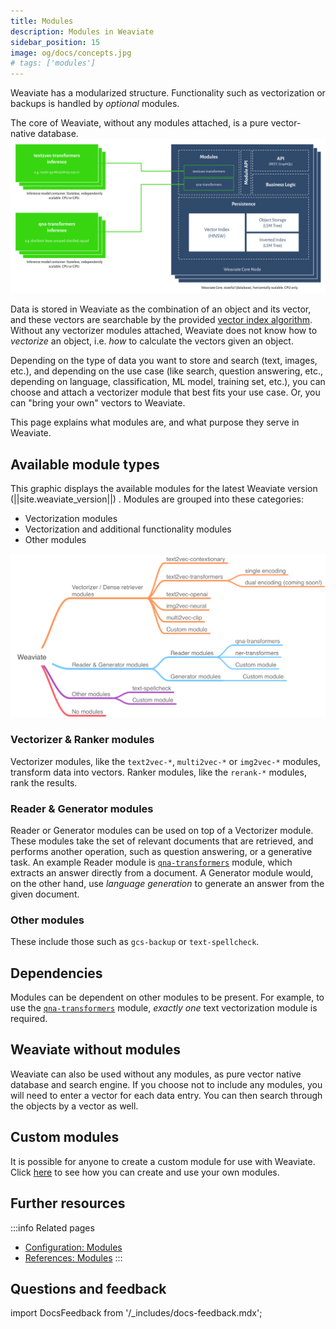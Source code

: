```yaml
---
title: Modules
description: Modules in Weaviate
sidebar_position: 15
image: og/docs/concepts.jpg
# tags: ['modules']
---
```

<!-- :::caution Migrated From:
- Combines theoretical explanations from `Configuration/Modules` + `Modules/Index`. e.g.:
  - `Introduction` is from `Configuration/Modules`
  - `Vectorization modules (Dense Retriever modules)` is from `Modules/Index`
::: -->

Weaviate has a modularized structure. Functionality such as vectorization or backups is handled by *optional* modules.

The core of Weaviate, without any modules attached, is a pure vector-native database.
[![Weaviate modules introduction](./img/weaviate-module-diagram.svg "Weaviate Module Diagram")](./img/weaviate-module-diagram.svg)

Data is stored in Weaviate as the combination of an object and its vector, and these vectors are searchable by the provided [vector index algorithm](../concepts/indexing/vector-index.md). Without any vectorizer modules attached, Weaviate does not know how to *vectorize* an object, i.e. *how* to calculate the vectors given an object.

Depending on the type of data you want to store and search (text, images, etc.), and depending on the use case (like search, question answering, etc., depending on language, classification, ML model, training set, etc.), you can choose and attach a vectorizer module that best fits your use case. Or, you can "bring your own" vectors to Weaviate.

This page explains what modules are, and what purpose they serve in Weaviate.


## Available module types

This graphic displays the available modules for the latest Weaviate version (||site.weaviate_version||) . Modules are grouped into these categories:

- Vectorization modules
- Vectorization and additional functionality modules
- Other modules

![Weaviate module ecosystem](./img/weaviate-modules.png "Weaviate module ecosystem")

### Vectorizer & Ranker modules

Vectorizer modules, like the `text2vec-*`, `multi2vec-*` or `img2vec-*` modules, transform data into vectors. Ranker modules, like the `rerank-*` modules, rank the results.

### Reader & Generator modules

Reader or Generator modules can be used on top of a Vectorizer module. These modules take the set of relevant documents that are retrieved, and performs another operation, such as question answering, or a generative task. An example Reader module is [`qna-transformers`](../modules/qna-transformers.md) module, which extracts an answer directly from a document. A Generator module would, on the other hand, use *language generation* to generate an answer from the given document.

### Other modules

These include those such as `gcs-backup` or `text-spellcheck`.

## Dependencies

Modules can be dependent on other modules to be present. For example, to use the [`qna-transformers`](../modules/qna-transformers.md) module, *exactly one* text vectorization module is required.

## Weaviate without modules

Weaviate can also be used without any modules, as pure vector native database and search engine. If you choose not to include any modules, you will need to enter a vector for each data entry. You can then search through the objects by a vector as well.

## Custom modules

It is possible for anyone to create a custom module for use with Weaviate. Click [here](../modules/custom-modules.md) to see how you can create and use your own modules.

## Further resources

:::info Related pages
- [Configuration: Modules](../configuration/modules.md)
- [References: Modules](../modules/index.md)
:::

## Questions and feedback

import DocsFeedback from '/_includes/docs-feedback.mdx';

<DocsFeedback/>
